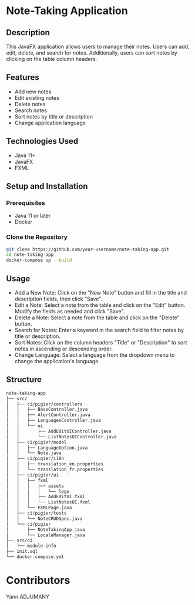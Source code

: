 # Note-Taking Application

## Description

This JavaFX application allows users to manage their notes. Users can add, edit, delete, and search for notes. Additionally, users can sort notes by clicking on the table column headers.

## Features

- Add new notes
- Edit existing notes
- Delete notes
- Search notes
- Sort notes by title or description
- Change application language

## Technologies Used

- Java 11+
- JavaFX
- FXML

## Setup and Installation

### Prerequisites

- Java 11 or later
- Docker

### Clone the Repository

```bash
git clone https://github.com/your-username/note-taking-app.git
cd note-taking-app
docker-compose up --build
```

## Usage

- Add a New Note: Click on the "New Note" button and fill in the title and description fields, then click "Save".
- Edit a Note: Select a note from the table and click on the "Edit" button. Modify the fields as needed and click "Save".
- Delete a Note: Select a note from the table and click on the "Delete" button.
- Search for Notes: Enter a keyword in the search field to filter notes by title or description.
- Sort Notes: Click on the column headers "Title" or "Description" to sort notes in ascending or descending order.
- Change Language: Select a language from the dropdown menu to change the application's language.

## Structure

```bash
note-taking-app
├── src/
│   ├── ci/pigier/controllers
│   │   ├── BaseController.java
│   │   ├── AlertController.java
│   │   ├── LanguagesController.java
│   │   └── ui
│   │       ├── AddEditUIController.java
│   │       └── ListNotesUIController.java
│   ├── ci/pigier/model
│   │   ├── LanguageOption.java
│   │   └── Note.java
│   ├── ci/pigier/i18n
│   │   ├── translation_en.properties
│   │   └── translation_fr.properties
│   ├── ci/pigier/ui
│   │   ├── fxml
│   │   │   ├── assets
│   │   │   │   └── logo
│   │   │   ├── AddEditUI.fxml
│   │   │   └── ListNotesUI.fxml
│   │   └── FXMLPage.java
│   ├── ci/pigier/tests
│   │   └── NoteCRUDSpec.java
│   └── ci/pigier
│       ├── NoteTakingApp.java
│       └── LocaleManager.java
├── src/ci
│   └── module-info
├── init.sql
└── docker-compose.yml
```

# Contributors

Yann ADJUMANY
